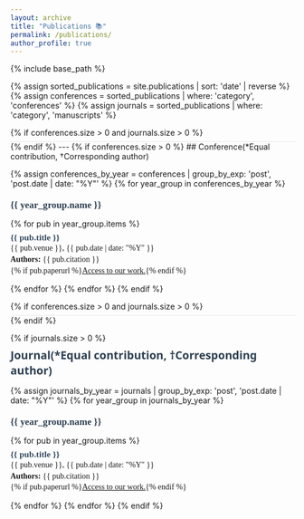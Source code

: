 ```yaml
---
layout: archive
title: "Publications 📚"
permalink: /publications/
author_profile: true
---
```


{% include base_path %}

{% assign sorted_publications = site.publications | sort: 'date' | reverse %}
{% assign conferences = sorted_publications | where: 'category', 'conferences' %}
{% assign journals = sorted_publications | where: 'category', 'manuscripts' %}

{% if conferences.size > 0 and journals.size > 0 %}
<div class="section-divider"></div>
{% endif %}
---
{% if conferences.size > 0 %}
## Conference(*Equal contribution, †Corresponding author)

{% assign conferences_by_year = conferences | group_by_exp: 'post', 'post.date | date: "%Y"' %}
{% for year_group in conferences_by_year %}
<div class="year-title">{{ year_group.name }}</div>

{% for pub in year_group.items %}
<div class="paper-title">{{ pub.title }}</div>
<div class="paper-info">
{{ pub.venue }}, {{ pub.date | date: "%Y" }}<br>
<strong>Authors:</strong> {{ pub.citation }}<br>
{% if pub.paperurl %}<a href="{{ pub.paperurl }}">Access to our work.</a>{% endif %}
</div>

{% endfor %}
{% endfor %}
{% endif %}

{% if conferences.size > 0 and journals.size > 0 %}
<div class="section-divider"></div>
{% endif %}

{% if journals.size > 0 %}
## Journal(*Equal contribution, †Corresponding author)

{% assign journals_by_year = journals | group_by_exp: 'post', 'post.date | date: "%Y"' %}
{% for year_group in journals_by_year %}
<div class="year-title">{{ year_group.name }}</div>

{% for pub in year_group.items %}
<div class="paper-title">{{ pub.title }}</div>
<div class="paper-info">
{{ pub.venue }}, {{ pub.date | date: "%Y" }}<br>
<strong>Authors:</strong> {{ pub.citation }}<br>
{% if pub.paperurl %}<a href="{{ pub.paperurl }}">Access to our work.</a>{% endif %}
</div>

{% endfor %}
{% endfor %}
{% endif %}

<style>
/* 年份标题样式 - 使用 Arial 字体 */
.year-title {
  font-family: 'Charter', 'Source Han Serif SC', 'Georgia', serif !important;
  font-size: 1.2em;
  font-weight: bold;
  color: #2c3e50;
  margin-top: 1.2em;
  margin-bottom: 0.2em;
}

/* 文章标题样式 - 使用 Georgia 字体 */
.paper-title {
  font-family: 'Charter', 'Source Han Serif SC', 'Georgia', serif !important;
  font-size: 1.1em;
  font-weight: 750;
  color: #34495e;
}

/* 论文信息样式 */
.paper-info {
  font-family: 'Charter', 'Source Han Serif SC', 'Georgia', serif !important;
  margin-bottom: 0.8em;
  line-height: 1.4;
}

/* 减少段落间距 */
p {
  margin-bottom: 0.5em;
}

/* Conference和Journal之间的分界线 */
.section-divider {
  border-top: 1px solid #e8e8e8;
}

/* Conference和Journal主标题样式 */
h2 {
  font-family: 'Segoe UI', 'PingFang SC', 'Microsoft YaHei', sans-serif !important;
  font-size: 1.4em !important;
  font-weight: bold !important;
  color: #2c3e50 !important;
  margin-top: 0.4em;
  margin-bottom: 0.1em;
}
</style>